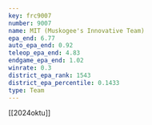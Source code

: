 ```yaml
---
key: frc9007
number: 9007
name: MIT (Muskogee's Innovative Team)
epa_end: 6.77
auto_epa_end: 0.92
teleop_epa_end: 4.83
endgame_epa_end: 1.02
winrate: 0.3
district_epa_rank: 1543
district_epa_percentile: 0.1433
type: Team
---
```

[[2024oktu]]
